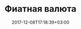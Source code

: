 ---
title: "Фиатная валюта"
date: 2017-12-08T17:18:39+03:00
tag: "wiki"
info:
    one: "валюта, выпускаемая правительством"
    two: "Фиатная валюта (fiat currency) — валюта, выпускаемая правительством и используемая в качестве законного платежного средства, несмотря на отсутствие внутренней стоимости и обеспеченности резервами. Номинальная стоимость фиатной валюты устанавливается и гарантируется государством."
---